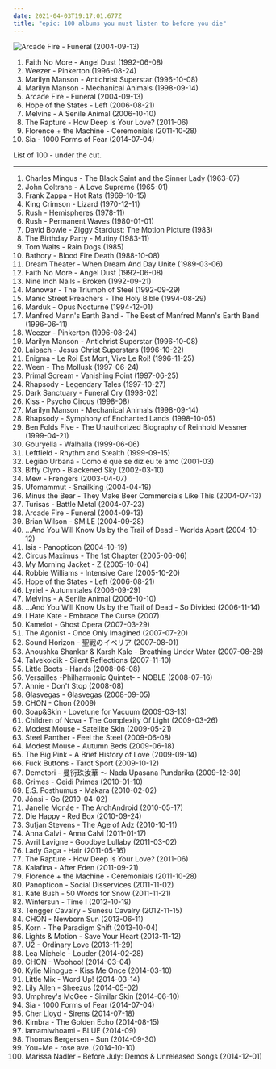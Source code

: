 ```yaml
---
date: 2021-04-03T19:17:01.677Z
title: "epic: 100 albums you must listen to before you die"
---
```

![Arcade Fire - Funeral (2004-09-13)](http://coverartarchive.org/release/26cdc327-38f2-4200-b5dc-f2fa0e13fcfe/1189320642-500.jpg "Arcade Fire - Funeral (2004-09-13)")
<ol class="albums">
<li data-cover="http://coverartarchive.org/release/9a25698c-bf29-3297-a05f-80f68c736e14/25332108545-500.jpg" data-tags="alternative rock, rock, alternative metal, 1992, alternative" role="button">Faith No More - Angel Dust (1992-06-08)</li>
<li data-cover="http://coverartarchive.org/release/ef968db8-874e-4d79-adb7-2ea0fe0b2b76/5857755598-500.jpg" data-tags="alternative rock, 90s" role="button">Weezer - Pinkerton (1996-08-24)</li>
<li data-cover="http://coverartarchive.org/release/1050cbd4-0f9a-4c09-989e-1dfbd6c14127/14178519586-500.jpg" data-tags="industrial metal, industrial, metal" role="button">Marilyn Manson - Antichrist Superstar (1996-10-08)</li>
<li data-cover="http://coverartarchive.org/release/c41a751f-7ad3-3948-8013-92c7663a8bee/5074459506-500.jpg" data-tags="industrial rock, industrial metal, industrial, glam rock, metal" role="button">Marilyn Manson - Mechanical Animals (1998-09-14)</li>
<li data-cover="http://coverartarchive.org/release/26cdc327-38f2-4200-b5dc-f2fa0e13fcfe/1189320642-500.jpg" data-tags="indie rock" role="button">Arcade Fire - Funeral (2004-09-13)</li>
<li data-cover="https://img.discogs.com/dg_pKzx9fr9F01SA5AXNSbPSRQs=/fit-in/398x400/filters:strip_icc():format(jpeg):mode_rgb():quality(90)/discogs-images/R-1057921-1188762334.jpeg.jpg" data-tags="indie, rock, british, indie rock, post-rock, epic, britpop, hupin, loudness race victim, beautiful indie music" role="button">Hope of the States - Left (2006-08-21)</li>
<li data-cover="https://via.placeholder.com/450" data-tags="stoner rock, epic, headbangers ball, a senile animal, you know her life was saved by last fm free music player, some kind of gold, 21st century in music" role="button">Melvins - A Senile Animal (2006-10-10)</li>
<li data-cover="http://coverartarchive.org/release/44f51496-6f52-4ed1-b8a9-0f81a9f04b3b/1242603301-500.jpg" data-tags="indie, clean, epic, summer, dfa" role="button">The Rapture - How Deep Is Your Love? (2011-06)</li>
<li data-cover="http://coverartarchive.org/release/c4cd4554-e6c2-4474-9e03-305b586007a1/17890002299-500.jpg" data-tags="indie, female vocalists" role="button">Florence + the Machine - Ceremonials (2011-10-28)</li>
<li data-cover="http://coverartarchive.org/release/e6d7ebd8-9de1-4e94-b390-3975e603a66d/7724907354-500.jpg" data-tags="pop" role="button">Sia - 1000 Forms of Fear (2014-07-04)</li>
</ol>
List of 100 - under the cut.
<!-- more -->

_________________

<ol class="albums">
<li data-cover="http://coverartarchive.org/release/e9a8f2de-5145-3d5b-9787-9344f15b72ad/10118746823-500.jpg" data-tags="jazz, avant-garde jazz" role="button">
Charles Mingus - The Black Saint and the Sinner Lady (1963-07)
</li>
<li data-cover="http://coverartarchive.org/release/eb5f77b4-1201-4df8-9d5c-76bc417ebd66/14047816005-500.jpg" data-tags="jazz" role="button">
John Coltrane - A Love Supreme (1965-01)
</li>
<li data-cover="http://coverartarchive.org/release/bd527306-0dd8-4d99-93c4-4267ff649776/4430294983-500.jpg" data-tags="progressive rock, jazz fusion, fusion, jazz-rock, 1969" role="button">
Frank Zappa - Hot Rats (1969-10-15)
</li>
<li data-cover="https://via.placeholder.com/450" data-tags="progressive rock" role="button">
King Crimson - Lizard (1970-12-11)
</li>
<li data-cover="http://coverartarchive.org/release/21d85c68-1f2d-3850-bb76-daae42445ba2/16754309204-500.jpg" data-tags="progressive rock" role="button">
Rush - Hemispheres (1978-11)
</li>
<li data-cover="http://coverartarchive.org/release/95cdd8d5-1e67-40ec-8775-6cb16e3cf631/986900014-500.jpg" data-tags="progressive rock" role="button">
Rush - Permanent Waves (1980-01-01)
</li>
<li data-cover="https://img.discogs.com/VmAToLVSFb9pCOvrNfSrVRKOMzc=/fit-in/600x603/filters:strip_icc():format(jpeg):mode_rgb():quality(90)/discogs-images/R-2050153-1451293832-4431.jpeg.jpg" data-tags="epic, live, david bowie" role="button">
David Bowie - Ziggy Stardust: The Motion Picture (1983)
</li>
<li data-cover="https://img.discogs.com/NmDKgaLUFWKLAi4_pOHsfc7FMok=/fit-in/600x600/filters:strip_icc():format(jpeg):mode_rgb():quality(90)/discogs-images/R-5825542-1403791415-3229.jpeg.jpg" data-tags="instrumental, ambient, experimental, queen, epic, choral, world, post-punk, gothic, spooky, haunting, avant-garde, scary, progressive, freak folk, satanic, neo-classical, halloween, ritual, mindblowing, challenging, crowley" role="button">
The Birthday Party - Mutiny (1983-11)
</li>
<li data-cover="https://img.discogs.com/wideXHFjTJw_D4mX1B7m-xO_LuM=/fit-in/600x599/filters:strip_icc():format(jpeg):mode_rgb():quality(90)/discogs-images/R-6981931-1430937946-9660.jpeg.jpg" data-tags="singer-songwriter" role="button">
Tom Waits - Rain Dogs (1985)
</li>
<li data-cover="http://coverartarchive.org/release/ae894b9c-8211-3dcd-ab3f-5c0960d2e4c6/13837179898-500.jpg" data-tags="black metal, viking metal" role="button">
Bathory - Blood Fire Death (1988-10-08)
</li>
<li data-cover="http://coverartarchive.org/release/80659e3d-dffd-3e65-9a37-16437405fdbd/14168305413-500.jpg" data-tags="progressive metal" role="button">
Dream Theater - When Dream And Day Unite (1989-03-06)
</li>
<li data-cover="http://coverartarchive.org/release/9a25698c-bf29-3297-a05f-80f68c736e14/25332108545-500.jpg" data-tags="alternative rock, rock, alternative metal, 1992, alternative" role="button">
Faith No More - Angel Dust (1992-06-08)
</li>
<li data-cover="http://coverartarchive.org/release/db8289f4-3602-31f6-a59b-3f57a7393908/1154285194-500.jpg" data-tags="industrial, industrial rock, industrial metal" role="button">
Nine Inch Nails - Broken (1992-09-21)
</li>
<li data-cover="http://coverartarchive.org/release/c873706f-25a0-4fc3-b52a-1ddafbce1009/21563161554-500.jpg" data-tags="heavy metal" role="button">
Manowar - The Triumph of Steel (1992-09-29)
</li>
<li data-cover="https://img.discogs.com/jK3SEYWaNzf-_r3x0mNfsgg8htc=/fit-in/600x587/filters:strip_icc():format(jpeg):mode_rgb():quality(90)/discogs-images/R-1244992-1509351207-8639.jpeg.jpg" data-tags="90s, rock" role="button">
Manic Street Preachers - The Holy Bible (1994-08-29)
</li>
<li data-cover="https://via.placeholder.com/450" data-tags="black metal" role="button">
Marduk - Opus Nocturne (1994-12-01)
</li>
<li data-cover="http://coverartarchive.org/release/7eb0aaaa-8c6d-4f00-8093-5a1ce4c2e53c/22731801358-500.jpg" data-tags="classic rock, rock, progressive rock, prog, epic, symphonic rock, atmospheric, art rock, progressive, symphonic prog" role="button">
Manfred Mann's Earth Band - The Best of Manfred Mann's Earth Band (1996-06-11)
</li>
<li data-cover="http://coverartarchive.org/release/ef968db8-874e-4d79-adb7-2ea0fe0b2b76/5857755598-500.jpg" data-tags="alternative rock, 90s" role="button">
Weezer - Pinkerton (1996-08-24)
</li>
<li data-cover="http://coverartarchive.org/release/1050cbd4-0f9a-4c09-989e-1dfbd6c14127/14178519586-500.jpg" data-tags="industrial metal, industrial, metal" role="button">
Marilyn Manson - Antichrist Superstar (1996-10-08)
</li>
<li data-cover="https://via.placeholder.com/450" data-tags="industrial" role="button">
Laibach - Jesus Christ Superstars (1996-10-22)
</li>
<li data-cover="https://via.placeholder.com/450" data-tags="new age, enigma, ambient" role="button">
Enigma - Le Roi Est Mort, Vive Le Roi! (1996-11-25)
</li>
<li data-cover="http://coverartarchive.org/release/8e13940f-65ba-30f5-834d-f3692d21688a/22395044342-500.jpg" data-tags="nautical, alternative" role="button">
Ween - The Mollusk (1997-06-24)
</li>
<li data-cover="http://coverartarchive.org/release/300da8a4-ae20-4c2e-9043-d2e467089e2f/27400793904-500.jpg" data-tags="electronic, alternative, 90s" role="button">
Primal Scream - Vanishing Point (1997-06-25)
</li>
<li data-cover="http://coverartarchive.org/release/b038ec56-cf0e-48fd-90fd-123144995d17/1290590793-500.jpg" data-tags="power metal, symphonic metal" role="button">
Rhapsody - Legendary Tales (1997-10-27)
</li>
<li data-cover="http://coverartarchive.org/release/4747688c-7dfa-449e-8f3c-230d15efb809/22396052125-500.jpg" data-tags="chillout, pop, japanese, emo, female vocalists, dance, cute, epic, easy listening, gothic, new age, comedy, ethereal, humour, anime, dark ambient, j-rock, parody, j-pop, relax, halloween, bdsm, porn, what, based, visual kei, vulgar, brutal death metal, jrock, meme, gay metal, bollocks, denpa, hipster, true metal, joke, lucifer, the only true metal of steel, pretentious bullshit, doujin, nazi, racist, unoriginal, not music, wannabe, manowar, weeaboo, swag, chuck norris does not approve, fuck that shit, kawaii, 4chan, anison, folklore intellectuel, poser, lmao, worst song ever, posers, lgbt, doujin ongaku, true metal of steel, donald trump, child molester, rechtsrock" role="button">
Dark Sanctuary - Funeral Cry (1998-02)
</li>
<li data-cover="https://via.placeholder.com/450" data-tags="hard rock" role="button">
Kiss - Psycho Circus (1998-08)
</li>
<li data-cover="http://coverartarchive.org/release/c41a751f-7ad3-3948-8013-92c7663a8bee/5074459506-500.jpg" data-tags="industrial rock, industrial metal, industrial, glam rock, metal" role="button">
Marilyn Manson - Mechanical Animals (1998-09-14)
</li>
<li data-cover="http://coverartarchive.org/release/2ca0fbda-903c-4b64-a37b-8b69d179b227/2498043559-500.jpg" data-tags="power metal, symphonic metal" role="button">
Rhapsody - Symphony of Enchanted Lands (1998-10-05)
</li>
<li data-cover="https://img.discogs.com/cy1QuN1y3llA4g4x3pT9K664W3A=/fit-in/600x1090/filters:strip_icc():format(jpeg):mode_rgb():quality(90)/discogs-images/R-12370389-1533895402-8057.jpeg.jpg" data-tags="piano rock" role="button">
Ben Folds Five - The Unauthorized Biography of Reinhold Messner (1999-04-21)
</li>
<li data-cover="https://via.placeholder.com/450" data-tags="trance, electronica, dance, epic, wonder, progresive trance" role="button">
Gouryella - Walhalla (1999-06-06)
</li>
<li data-cover="https://img.discogs.com/4oAfWsk1HMVyqEkYBGkpFeEkO3o=/fit-in/600x598/filters:strip_icc():format(jpeg):mode_rgb():quality(90)/discogs-images/R-2266952-1458833514-6678.jpeg.jpg" data-tags="electronic" role="button">
Leftfield - Rhythm and Stealth (1999-09-15)
</li>
<li data-cover="http://coverartarchive.org/release/f477086a-4bda-4855-8360-06752f1159f8/12525987749-500.jpg" data-tags="epic, 90s, brasil, live, brazilian rock, legiao urbana" role="button">
Legião Urbana - Como é que se diz eu te amo (2001-03)
</li>
<li data-cover="https://via.placeholder.com/450" data-tags="alternative rock, rock" role="button">
Biffy Clyro - Blackened Sky (2002-03-10)
</li>
<li data-cover="https://img.discogs.com/AnM9UOh8nyaKFJgg_VwWz7wRbJw=/fit-in/600x601/filters:strip_icc():format(jpeg):mode_rgb():quality(90)/discogs-images/R-1467098-1576333416-9295.jpeg.jpg" data-tags="indie, danish, rock" role="button">
Mew - Frengers (2003-04-07)
</li>
<li data-cover="http://coverartarchive.org/release/9ccab260-1fb0-333d-a520-fb0fd3e007e7/1588517786-500.jpg" data-tags="doom metal" role="button">
Ufomammut - Snailking (2004-04-19)
</li>
<li data-cover="https://img.discogs.com/cMKCWVsASiLAFs8HGeQKz8j1an4=/fit-in/500x500/filters:strip_icc():format(jpeg):mode_rgb():quality(90)/discogs-images/R-818140-1164848474.jpeg.jpg" data-tags="indie rock" role="button">
Minus the Bear - They Make Beer Commercials Like This (2004-07-13)
</li>
<li data-cover="http://coverartarchive.org/release/0c4f54f1-2816-48a2-8e19-90e05d337d97/4017787398-500.jpg" data-tags="folk metal, viking metal, battle metal" role="button">
Turisas - Battle Metal (2004-07-23)
</li>
<li data-cover="http://coverartarchive.org/release/26cdc327-38f2-4200-b5dc-f2fa0e13fcfe/1189320642-500.jpg" data-tags="indie rock" role="button">
Arcade Fire - Funeral (2004-09-13)
</li>
<li data-cover="http://coverartarchive.org/release/b7b2aa52-2189-486a-aa6f-de095ddfd019/1602455849-500.jpg" data-tags="classic rock, pop, baroque pop" role="button">
Brian Wilson - SMiLE (2004-09-28)
</li>
<li data-cover="http://coverartarchive.org/release/f2eb4e09-a1ef-4f75-96fa-9b42b55ef4d1/15583544605-500.jpg" data-tags="indie rock, alternative rock" role="button">
...And You Will Know Us by the Trail of Dead - Worlds Apart (2004-10-12)
</li>
<li data-cover="http://coverartarchive.org/release/90088a59-b98d-4960-9abf-71a65ef16e71/14236443791-500.jpg" data-tags="post-metal" role="button">
Isis - Panopticon (2004-10-19)
</li>
<li data-cover="https://via.placeholder.com/450" data-tags="progressive metal" role="button">
Circus Maximus - The 1st Chapter (2005-06-06)
</li>
<li data-cover="https://img.discogs.com/BLDys9EW5ZBJTLCPLsVhqGWNTWA=/fit-in/500x500/filters:strip_icc():format(jpeg):mode_rgb():quality(90)/discogs-images/R-1823932-1245786549.jpeg.jpg" data-tags="indie, indie rock" role="button">
My Morning Jacket - Z (2005-10-04)
</li>
<li data-cover="http://coverartarchive.org/release/d304d0ae-4937-30a9-9ea7-656a8d92860b/1413448182-500.jpg" data-tags="pop, robbie williams" role="button">
Robbie Williams - Intensive Care (2005-10-20)
</li>
<li data-cover="https://img.discogs.com/dg_pKzx9fr9F01SA5AXNSbPSRQs=/fit-in/398x400/filters:strip_icc():format(jpeg):mode_rgb():quality(90)/discogs-images/R-1057921-1188762334.jpeg.jpg" data-tags="indie, rock, british, indie rock, post-rock, epic, britpop, hupin, loudness race victim, beautiful indie music" role="button">
Hope of the States - Left (2006-08-21)
</li>
<li data-cover="https://img.discogs.com/Mbd6uzWWMC4BH24H8tC9MXdGAfw=/fit-in/590x590/filters:strip_icc():format(jpeg):mode_rgb():quality(90)/discogs-images/R-3546240-1334742219.jpeg.jpg" data-tags="epic, folk metal, celtic, autumn" role="button">
Lyriel - Autumntales (2006-09-29)
</li>
<li data-cover="https://via.placeholder.com/450" data-tags="stoner rock, epic, headbangers ball, a senile animal, you know her life was saved by last fm free music player, some kind of gold, 21st century in music" role="button">
Melvins - A Senile Animal (2006-10-10)
</li>
<li data-cover="http://coverartarchive.org/release/4f22f3a8-82ca-45ad-8aed-8d2a7f6a9f8e/4842496455-500.jpg" data-tags="indie rock" role="button">
...And You Will Know Us by the Trail of Dead - So Divided (2006-11-14)
</li>
<li data-cover="https://img.discogs.com/yscyxocBpf7kngxBp-Z8hT5_XmE=/fit-in/600x589/filters:strip_icc():format(jpeg):mode_rgb():quality(90)/discogs-images/R-3306901-1597678021-8727.jpeg.jpg" data-tags="rock, punk, epic, punk rock, awesome lyrics" role="button">
I Hate Kate - Embrace The Curse (2007)
</li>
<li data-cover="https://img.discogs.com/gSg58eDMiqGerChL-r4SeRDPI9U=/fit-in/600x600/filters:strip_icc():format(jpeg):mode_rgb():quality(90)/discogs-images/R-12359483-1533657074-1211.jpeg.jpg" data-tags="power metal, symphonic metal" role="button">
Kamelot - Ghost Opera (2007-03-29)
</li>
<li data-cover="http://coverartarchive.org/release/1d640072-3f0e-4c85-9f0e-86ee99d52e9e/8196424473-500.jpg" data-tags="metalcore, melodic death metal" role="button">
The Agonist - Once Only Imagined (2007-07-20)
</li>
<li data-cover="https://via.placeholder.com/450" data-tags="metal, japanese, epic, medieval, gothic, dreamy, jpop, asian, band, symphonic metal, j-pop, story, fantasy, mystical, doujin, asian music, asian rock" role="button">
Sound Horizon - 聖戦のイベリア (2007-08-01)
</li>
<li data-cover="http://coverartarchive.org/release/b666f701-a099-3db0-95eb-3592adeab213/5081427162-500.jpg" data-tags="ambient, epic, fusion, yoga, trippy, indian, 00s, laptop, chillout bar, indian music, female sitar player, meditacao, indian musician" role="button">
Anoushka Shankar & Karsh Kale - Breathing Under Water (2007-08-28)
</li>
<li data-cover="https://via.placeholder.com/450" data-tags="indie, epic, idm, moody, germany, modern classical, electronic music, rhythmic noise, estonia, brume, laid back electronica, fragmented beats" role="button">
Talvekoidik - Silent Reflections (2007-11-10)
</li>
<li data-cover="https://img.discogs.com/toDQBN655WEt--WaLnCS0E5eWaU=/fit-in/600x599/filters:strip_icc():format(jpeg):mode_rgb():quality(90)/discogs-images/R-1760921-1515845507-8192.jpeg.jpg" data-tags="electronic, electropop, synthpop, dance" role="button">
Little Boots - Hands (2008-06-08)
</li>
<li data-cover="https://via.placeholder.com/450" data-tags="symphonic metal, power metal" role="button">
Versailles -Philharmonic Quintet- - NOBLE (2008-07-16)
</li>
<li data-cover="https://img.discogs.com/rQ_mlsrUfs2sjJCo7bZDXUDcjeA=/fit-in/200x200/filters:strip_icc():format(jpeg):mode_rgb():quality(90)/discogs-images/R-1773198-1264529090.jpeg.jpg" data-tags="electropop, pop" role="button">
Annie - Don't Stop (2008-08)
</li>
<li data-cover="https://via.placeholder.com/450" data-tags="alternative" role="button">
Glasvegas - Glasvegas (2008-09-05)
</li>
<li data-cover="http://coverartarchive.org/release/ff4c762d-ce33-423c-95d3-a09accd3b155/11432456532-500.jpg" data-tags="chill, progressive metal, prog, epic, boogie on down, not of this world, instrumental prog metal, god tier chill, legends of chill" role="button">
CHON - Chon (2009)
</li>
<li data-cover="https://img.discogs.com/5ULMdii6V1Px_WEq_Gnq-FYTwV4=/fit-in/500x500/filters:strip_icc():format(jpeg):mode_rgb():quality(90)/discogs-images/R-1690134-1266618713.jpeg.jpg" data-tags="piano" role="button">
Soap&Skin - Lovetune for Vacuum (2009-03-13)
</li>
<li data-cover="http://coverartarchive.org/release/bfa32f5e-08c6-445d-8379-d03f6f0a7894/9766551949-500.jpg" data-tags="progressive rock, epic, glorious" role="button">
Children of Nova - The Complexity Of Light (2009-03-26)
</li>
<li data-cover="http://coverartarchive.org/release/15be5fd9-4e9f-47e6-a542-ab11a3d778a4/12596611912-500.jpg" data-tags="rock, alternative, alternative rock, epic" role="button">
Modest Mouse - Satellite Skin (2009-05-21)
</li>
<li data-cover="http://coverartarchive.org/release/a14bb909-c0d7-4b5a-9d56-38682f035347/1075985212-500.jpg" data-tags="hair metal, glam metal, heavy metal" role="button">
Steel Panther - Feel the Steel (2009-06-08)
</li>
<li data-cover="https://img.discogs.com/IsP8EDi2CUTup7QtFaBy4tGzn7A=/fit-in/600x600/filters:strip_icc():format(jpeg):mode_rgb():quality(90)/discogs-images/R-1820153-1249304660.jpeg.jpg" data-tags="rock, alternative, alternative rock, epic" role="button">
Modest Mouse - Autumn Beds (2009-06-18)
</li>
<li data-cover="https://img.discogs.com/UcT5cyCnvOuPGEKTcC8E2i6AMdU=/fit-in/600x600/filters:strip_icc():format(jpeg):mode_rgb():quality(90)/discogs-images/R-1922825-1256542182.jpeg.jpg" data-tags="shoegaze, 4ad" role="button">
The Big Pink - A Brief History of Love (2009-09-14)
</li>
<li data-cover="https://img.discogs.com/AJR2mCOi8-YyOmaUR6VgzkKqryA=/fit-in/600x600/filters:strip_icc():format(jpeg):mode_rgb():quality(90)/discogs-images/R-1967297-1431603480-2723.jpeg.jpg" data-tags="noise, electronic, drone" role="button">
Fuck Buttons - Tarot Sport (2009-10-12)
</li>
<li data-cover="http://coverartarchive.org/release/cd1b7a9f-5004-49b0-9066-ae0fef816adf/5841273919-500.jpg" data-tags="metal, progressive metal, epic, power metal, instrumental metal, touhou, touhou metal, doujin rock, c77" role="button">
Demetori - 曼衍珠汝華 ～ Nada Upasana Pundarika (2009-12-30)
</li>
<li data-cover="http://coverartarchive.org/release/65a811b8-8b98-4642-8f25-48586fa93b10/8138480397-500.jpg" data-tags="experimental, dream pop, electronic, darkwave" role="button">
Grimes - Geidi Primes (2010-01-10)
</li>
<li data-cover="http://coverartarchive.org/release/38d98a67-9fe0-3c1d-9b9a-6ba6475da30c/5572267812-500.jpg" data-tags="instrumental, epic, choral, new age, orchestral, uplifting, 10s, february, trailer music, 2nd" role="button">
E.S. Posthumus - Makara (2010-02-02)
</li>
<li data-cover="https://img.discogs.com/4NIOxoT-a2t1ccQ8mYQowHC4qg8=/fit-in/600x533/filters:strip_icc():format(jpeg):mode_rgb():quality(90)/discogs-images/R-2210927-1296129905.jpeg.jpg" data-tags="post-rock" role="button">
Jónsi - Go (2010-04-02)
</li>
<li data-cover="http://coverartarchive.org/release/14ae1a9c-9e8e-3ae5-87f2-3bf68b9feefd/8899038012-500.jpg" data-tags="soul, funk" role="button">
Janelle Monáe - The ArchAndroid (2010-05-17)
</li>
<li data-cover="https://via.placeholder.com/450" data-tags="rock, alternative rock, epic" role="button">
Die Happy - Red Box (2010-09-24)
</li>
<li data-cover="http://coverartarchive.org/release/2c80ce6d-a9de-4dac-8d2c-69b1df44c9c0/18661854773-500.jpg" data-tags="indie, art pop, electronic" role="button">
Sufjan Stevens - The Age of Adz (2010-10-11)
</li>
<li data-cover="https://img.discogs.com/Nm3LDvJNufWzgfoS3W1_mW3Ff-o=/fit-in/597x600/filters:strip_icc():format(jpeg):mode_rgb():quality(90)/discogs-images/R-2863446-1304833127.jpeg.jpg" data-tags="rock, indie, alternative rock" role="button">
Anna Calvi - Anna Calvi (2011-01-17)
</li>
<li data-cover="http://coverartarchive.org/release/5de593ea-432e-4cec-addc-2a3ec28079ad/1708845679-500.jpg" data-tags="pop rock" role="button">
Avril Lavigne - Goodbye Lullaby (2011-03-02)
</li>
<li data-cover="https://img.discogs.com/sa4Jl-YBdMDxBUMmdm_bc6S4fSg=/fit-in/600x504/filters:strip_icc():format(jpeg):mode_rgb():quality(90)/discogs-images/R-6866131-1594226931-8692.jpeg.jpg" data-tags="pop, dance, queen, epic" role="button">
Lady Gaga - Hair (2011-05-16)
</li>
<li data-cover="http://coverartarchive.org/release/44f51496-6f52-4ed1-b8a9-0f81a9f04b3b/1242603301-500.jpg" data-tags="indie, clean, epic, summer, dfa" role="button">
The Rapture - How Deep Is Your Love? (2011-06)
</li>
<li data-cover="http://coverartarchive.org/release/8c369d3f-c53e-4ec0-a651-979bb2b898c4/15584002891-500.jpg" data-tags="japanese, female vocalists, epic, ethereal, neoclassical" role="button">
Kalafina - After Eden (2011-09-21)
</li>
<li data-cover="http://coverartarchive.org/release/c4cd4554-e6c2-4474-9e03-305b586007a1/17890002299-500.jpg" data-tags="indie, female vocalists" role="button">
Florence + the Machine - Ceremonials (2011-10-28)
</li>
<li data-cover="http://coverartarchive.org/release/3eeb2cad-0034-4507-b28e-115ca5a99a5f/13250480870-500.jpg" data-tags="epic, 2010s, progressive black metal" role="button">
Panopticon - Social Disservices (2011-11-02)
</li>
<li data-cover="http://coverartarchive.org/release/4518b2c0-0091-4780-b31e-6dfc7e1d9cd5/21132684376-500.jpg" data-tags="alternative, art pop, winter" role="button">
Kate Bush - 50 Words for Snow (2011-11-21)
</li>
<li data-cover="http://coverartarchive.org/release/604eb43a-153c-4b63-92e6-ae59eca19505/2175641483-500.jpg" data-tags="melodic death metal, symphonic metal, progressive blackened homoerotic weeaboo metal, leather daddy rape soundtrack, misanthropic gay romance nostalgia metal, neo-erotic spandex metal" role="button">
Wintersun - Time I (2012-10-19)
</li>
<li data-cover="http://coverartarchive.org/release/ac32135b-3e87-4113-8e36-f2ebd4804ff4/6746435573-500.jpg" data-tags="epic, melodic death metal" role="button">
Tengger Cavalry - Sunesu Cavalry (2012-11-15)
</li>
<li data-cover="https://via.placeholder.com/450" data-tags="chill, math rock, progressive metal, progressive rock, prog, epic, hot chocolate, not of this world, instrumental prog metal, god tier chill, legends of chill, not a word was spoken" role="button">
CHON - Newborn Sun (2013-06-11)
</li>
<li data-cover="http://coverartarchive.org/release/7f44d182-e925-448b-98b7-a525314079a0/7969942055-500.jpg" data-tags="nu metal, 2013, alternative metal" role="button">
Korn - The Paradigm Shift (2013-10-04)
</li>
<li data-cover="https://via.placeholder.com/450" data-tags="post-rock, epic, shoegaze, cinematic, post rock, movie soundtrack, save your heart" role="button">
Lights & Motion - Save Your Heart (2013-11-12)
</li>
<li data-cover="https://via.placeholder.com/450" data-tags="alternative, epic, folk rock, u2, interscope records, ordinary love" role="button">
U2 - Ordinary Love (2013-11-29)
</li>
<li data-cover="http://coverartarchive.org/release/15893420-fd15-4197-bfc6-12045d70b9ea/6034374967-500.jpg" data-tags="pop" role="button">
Lea Michele - Louder (2014-02-28)
</li>
<li data-cover="http://coverartarchive.org/release/e303d43a-e1ba-4e88-8ac3-7e6c50e2e04a/8525369803-500.jpg" data-tags="chill, progressive metal, progressive rock, prog, epic, hot chocolate, mathrock, boogie on down, not of this world, deva metal, god tier chill, legends of chill, mostly instrumental prog metal, mostly instrumental prog rock" role="button">
CHON - Woohoo! (2014-03-04)
</li>
<li data-cover="https://img.discogs.com/5ML1CJp8Z_MMp6UUplVzZhjLyh8=/fit-in/500x500/filters:strip_icc():format(jpeg):mode_rgb():quality(90)/discogs-images/R-594036-1136136960.jpeg.jpg" data-tags="pop" role="button">
Kylie Minogue - Kiss Me Once (2014-03-10)
</li>
<li data-cover="http://coverartarchive.org/release/82ec3d0f-3aeb-4a50-8496-56df51909455/14904578516-500.jpg" data-tags="pop, epic, hell" role="button">
Little Mix - Word Up! (2014-03-14)
</li>
<li data-cover="http://coverartarchive.org/release/2f6277bd-d169-4494-9105-977d61cc4b6f/11544197939-500.jpg" data-tags="pop" role="button">
Lily Allen - Sheezus (2014-05-02)
</li>
<li data-cover="https://img.discogs.com/0pbuv1yJbQitGc6W5shFTsT0jcg=/fit-in/600x530/filters:strip_icc():format(jpeg):mode_rgb():quality(90)/discogs-images/R-12205464-1530457140-1006.jpeg.jpg" data-tags="metal, hard rock, epic, dark, funky, complex, groovy, jam band, prog-rock, grungy, epic guitar solos" role="button">
Umphrey's McGee - Similar Skin (2014-06-10)
</li>
<li data-cover="http://coverartarchive.org/release/e6d7ebd8-9de1-4e94-b390-3975e603a66d/7724907354-500.jpg" data-tags="pop" role="button">
Sia - 1000 Forms of Fear (2014-07-04)
</li>
<li data-cover="https://via.placeholder.com/450" data-tags="female vocalists, epic, ballad" role="button">
Cher Lloyd - Sirens (2014-07-18)
</li>
<li data-cover="http://coverartarchive.org/release/38c9a743-45f5-40a6-81a4-360524af6b49/8031509022-500.jpg" data-tags="indie, alternative, pop" role="button">
Kimbra - The Golden Echo (2014-08-15)
</li>
<li data-cover="http://coverartarchive.org/release/5b0432e3-53c6-4410-88af-e29fc863ed4a/7963468959-500.jpg" data-tags="synthpop, electronic" role="button">
iamamiwhoami - BLUE (2014-09)
</li>
<li data-cover="http://coverartarchive.org/release/ed809e0c-09cc-41bd-a4bc-9f78067fc450/8595143371-500.jpg" data-tags="soundtrack, instrumental, epic" role="button">
Thomas Bergersen - Sun (2014-09-30)
</li>
<li data-cover="http://coverartarchive.org/release/4554277a-8b5a-4e27-a892-8796c6b1431d/8268900146-500.jpg" data-tags="folk" role="button">
You+Me - rose ave. (2014-10-10)
</li>
<li data-cover="http://coverartarchive.org/release/775528c7-a0fb-45e2-a203-0a401dc233ea/8996753006-500.jpg" data-tags="chillout, pop, emo, female vocalists, dance, epic, easy listening, new age, comedy, humour, j-rock, parody, j-pop, bdsm, porn, what, visual kei, vulgar, brutal death metal, jrock, meme, gay metal, bollocks, denpa, hipster, true metal, nazi, racist, unoriginal, not music, manowar, weeaboo, swag, chuck norris does not approve, anison, folklore intellectuel, poser, lmao, worst song ever, posers, donald trump, child molester, rechtsrock, guilty, atrocious, no thanks, church of satan, orgy, not experimental, hentai, post-nazi, pitchforkcore, ayn rand, singing cunt, yaoi" role="button">
Marissa Nadler - Before July: Demos & Unreleased Songs (2014-12-01)
</li>
</ol>